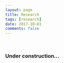 ```yaml
---
layout: page
title: Research
tags: [research]
date: 2017-10-01
comments: false
---
```

    
### Under construction...
